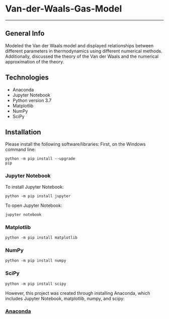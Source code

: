 # Van-der-Waals-Gas-Model
<hr>

## General Info
Modeled the Van der Waals model and displayed relationships between different parameters in thermodynamics using different numerical methods. Additionally, discussed the theory of the Van der Waals and the numerical approximation of the theory.

## Technologies
* Anaconda
* Jupyter Notebook
* Python version 3.7
* Matplotlib
* NumPy
* SciPy

## Installation
Please install the following software/libraries:
First, on the Windows command line:
<code><pre>python -m pip install --upgrade pip</pre></code>
### Jupyter Notebook
To install Jupyter Notebook:
<pre><code>python -m pip install jupyter
</pre></code>
To open Jupyter Notebook:
<pre><code>jupyter notebook
</pre></code>
### Matplotlib
<pre><code>python -m pip install matplotlib
</pre></code>
### NumPy
<pre><code>python -m pip install numpy
</pre></code>
### SciPy
<pre><code>python -m pip install scipy
</pre></code>
However, this project was created through installing Anaconda, which includes Jupyter Notebook, matplotlib, numpy, and scipy:
### <a href="https://docs.anaconda.com/free/anaconda/getting-started/install/windows/">Anaconda</a>
